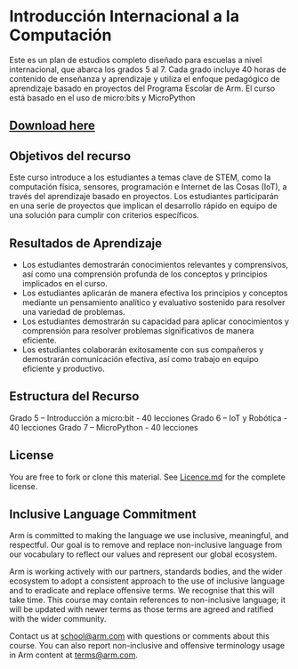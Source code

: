 # Introducción Internacional a la Computación

Este es un plan de estudios completo diseñado para escuelas a nivel internacional, que abarca los grados 5 al 7. Cada grado incluye 40 horas de contenido de enseñanza y aprendizaje y utiliza el enfoque pedagógico de aprendizaje basado en proyectos del Programa Escolar de Arm. El curso está basado en el uso de micro:bits y MicroPython

## [Download here](https://github.com/arm-university/International-Intro-to-Computing/archive/refs/heads/main.zip)

## Objetivos del recurso
Este curso introduce a los estudiantes a temas clave de STEM, como la computación física, sensores, programación e Internet de las Cosas (IoT), a través del aprendizaje basado en proyectos. Los estudiantes participarán en una serie de proyectos que implican el desarrollo rápido en equipo de una solución para cumplir con criterios específicos.

## Resultados de Aprendizaje
- Los estudiantes demostrarán conocimientos relevantes y comprensivos, así como una comprensión profunda de los conceptos y principios implicados en el curso.
- Los estudiantes aplicarán de manera efectiva los principios y conceptos mediante un pensamiento analítico y evaluativo sostenido para resolver una variedad de problemas.
- Los estudiantes demostrarán su capacidad para aplicar conocimientos y comprensión para resolver problemas significativos de manera eficiente.
- Los estudiantes colaborarán exitosamente con sus compañeros y demostrarán comunicación efectiva, así como trabajo en equipo eficiente y productivo.

## Estructura del Recurso
Grado 5 – Introducción a micro:bit - 40 lecciones
Grado 6 – IoT y Robótica - 40 lecciones
Grado 7 – MicroPython - 40 lecciones

## License
You are free to fork or clone this material. See [Licence.md](https://github.com/arm-university/International-Intro-to-Computing/blob/main/Licence.md) for the complete license.

## Inclusive Language Commitment
Arm is committed to making the language we use inclusive, meaningful, and respectful. Our goal is to remove and replace non-inclusive language from our vocabulary to reflect our values and represent our global ecosystem.

Arm is working actively with our partners, standards bodies, and the wider ecosystem to adopt a consistent approach to the use of inclusive language and to eradicate and replace offensive terms. We recognise that this will take time. This course may contain references to non-inclusive language; it will be updated with newer terms as those terms are agreed and ratified with the wider community.

Contact us at school@arm.com with questions or comments about this course. You can also report non-inclusive and offensive terminology usage in Arm content at terms@arm.com.

